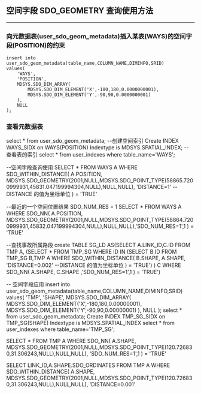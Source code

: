 ## 空间字段 SDO_GEOMETRY 查询使用方法
----------------------------------
### 向元数据表(user_sdo_geom_metadata)插入某表(WAYS)的空间字段(POSITION)的约束
    insert into user_sdo_geom_metadata(table_name,COLUMN_NAME,DIMINFO,SRID)
    values(
        'WAYS',
        'POSITION',
        MDSYS.SDO_DIM_ARRAY(
            MDSYS.SDO_DIM_ELEMENT('X',-180,180,0.0000000001),
            MDSYS.SDO_DIM_ELEMENT('Y',-90,90,0.0000000001)
        ),
        NULL
    );
### 查看元数据表
select * from user_sdo_geom_metadata;
--创建空间索引
Create INDEX WAYS_SIDX on WAYS(POSITION) Indextype is MDSYS.SPATIAL_INDEX;
-- 查看表的索引
select * from user_indexes where table_name='WAYS';

--空间字段查询使用
SELECT * FROM
WAYS A
WHERE
SDO_WITHIN_DISTANCE(
    A.POSITION,
    MDSYS.SDO_GEOMETRY(2001,NULL,MDSYS.SDO_POINT_TYPE(58865.7200999931,45831.047199994304,NULL),NULL,NULL),
    'DISTANCE=1' --DISTANCE 的值为坐标单位
) = 'TRUE'

--最近的一个空间位置结果 SDO_NUM_RES = 1
SELECT * FROM
WAYS A
WHERE
SDO_NN(
    A.POSITION,
    MDSYS.SDO_GEOMETRY(2001,NULL,MDSYS.SDO_POINT_TYPE(58864.7200999931,45832.047199994304,NULL),NULL,NULL),'SDO_NUM_RES=1',1
) = 'TRUE'


--查找事故所属路段
create TABLE SG_LD AS(SELECT A.LINK_ID,C.ID FROM
TMP A,
(SELECT * FROM TMP_SG
    WHERE ID IN (SELECT B.ID FROM TMP_SG B,TMP A
        WHERE
        SDO_WITHIN_DISTANCE(
            B.SHAPE,
            A.SHAPE,
            'DISTANCE=0.002' --DISTANCE 的值为坐标单位
        ) = 'TRUE')
) C
WHERE
SDO_NN(
    A.SHAPE,
    C.SHAPE ,'SDO_NUM_RES=1',1
) = 'TRUE')


-- 空间字段应用
insert into user_sdo_geom_metadata(table_name,COLUMN_NAME,DIMINFO,SRID)
values(
    'TMP',
    'SHAPE',
    MDSYS.SDO_DIM_ARRAY(
        MDSYS.SDO_DIM_ELEMENT('X',-180,180,0.00000001),
        MDSYS.SDO_DIM_ELEMENT('Y',-90,90,0.00000001)
    ),
    NULL
);
select * from user_sdo_geom_metadata;
Create INDEX TMP_SG_SIDX on TMP_SG(SHAPE) Indextype is MDSYS.SPATIAL_INDEX
select * from user_indexes where table_name='TMP_SG';

SELECT * FROM
TMP A
WHERE
SDO_NN(
    A.SHAPE,
    MDSYS.SDO_GEOMETRY(2001,NULL,MDSYS.SDO_POINT_TYPE(120.726830,31.306243,NULL),NULL,NULL),
    'SDO_NUM_RES=1',1
) = 'TRUE'

SELECT LINK_ID,A.SHAPE.SDO_ORDINATES FROM
TMP A
WHERE
SDO_WITHIN_DISTANCE(
    A.SHAPE,
    MDSYS.SDO_GEOMETRY(2001,NULL,MDSYS.SDO_POINT_TYPE(120.726830,31.306243,NULL),NULL,NULL),
    'DISTANCE=0.001'
